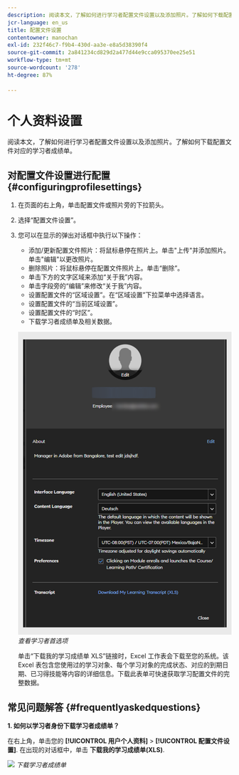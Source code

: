 ```yaml
---
description: 阅读本文，了解如何进行学习者配置文件设置以及添加照片。了解如何下载配置文件对应的学习者成绩单。
jcr-language: en_us
title: 配置文件设置
contentowner: manochan
exl-id: 232f46c7-f9b4-430d-aa3e-e8a5d38390f4
source-git-commit: 2a841234cd829d2a477d44e9cca095370ee25e51
workflow-type: tm+mt
source-wordcount: '278'
ht-degree: 87%

---
```


# 个人资料设置

阅读本文，了解如何进行学习者配置文件设置以及添加照片。了解如何下载配置文件对应的学习者成绩单。

## 对配置文件设置进行配置 {#configuringprofilesettings}

1. 在页面的右上角，单击配置文件或照片旁的下拉箭头。
1. 选择“配置文件设置”。
1. 您可以在显示的弹出对话框中执行以下操作：

   * 添加/更新配置文件照片：将鼠标悬停在照片上。单击&quot;上传&quot;并添加照片。单击&quot;编辑&quot;以更改照片。
   * 删除照片：将鼠标悬停在配置文件照片上。单击“删除”。
   * 单击下方的文字区域来添加“关于我”内容。
   * 单击字段旁的“编辑”来修改“关于我”内容。
   * 设置配置文件的“区域设置”。在“区域设置”下拉菜单中选择语言。
   * 设置配置文件的“当前区域设置”。
   * 设置配置文件的“时区”。
   * 下载学习者成绩单及相关数据。

   ![](assets/learner-preferences.png)
   *查看学习者首选项*

   单击“下载我的学习成绩单 XLS”链接时，Excel 工作表会下载至您的系统。该 Excel 表包含您使用过的学习对象、每个学习对象的完成状态、对应的到期日期、已习得技能等内容的详细信息。下载此表单可快速获取学习配置文件的完整数据。

## 常见问题解答 {#frequentlyaskedquestions}

**1. 如何以学习者身份下载学习者成绩单？**

在右上角，单击您的 **[!UICONTROL 用户个人资料]** > **[!UICONTROL 配置文件设置]**. 在出现的对话框中，单击 **下载我的学习成绩单(XLS)**.

![](assets/dowload-lt.png)
*下载学习者成绩单*
